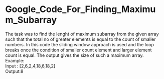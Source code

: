 # Google_Code_For_Finding_Maximum_Subarray
The task was to find the lenght of maximum subarray from the given array such that the total no of greater elements is equal to the count of smaller numbers. In this code the sliding window approach is used and the loop breaks once the condition of smaller count element and larger element count is  equal. The output gives the size of such a maximum array.<br>Example: <br>Input : [2,6,2,4,18,6,18,2]<br>Output:8
